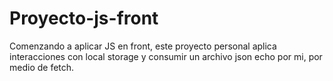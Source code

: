 # Proyecto-js-front
Comenzando a aplicar JS en front, este proyecto personal aplica interacciones con local storage y consumir un archivo json echo por mi, por medio de fetch.
